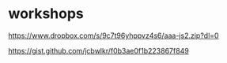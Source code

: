 # workshops


https://www.dropbox.com/s/9c7t96yhppvz4s6/aaa-js2.zip?dl=0


https://gist.github.com/jcbwlkr/f0b3ae0f1b223867f849
